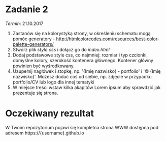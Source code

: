 # Zadanie 2

_Termin_: 21.10.2017

1. Zastanów się na kolorystyką strony, w określeniu schematu mogą pomóc generatory - http://htmlcolorcodes.com/resources/best-color-palette-generators/ 
2. Stwórz plik _style.css_ i dołącz go do _index.html_
3. Dodaj podstawowe style css, co najmniej: rozmiar i typ czcionki, domyślne kolory, szerokość kontenera głównego. Kontener główny powinien być wyśrodkowany.
4. Uzupełnij nagłówek i stopkę, np. '{Imię nazwisko} - portfolio' i '© {Imię nazwisko}'. Możesz dodać coś od siebie, np. zdjęcie w przypadku portfolio/CV lub logo dla innej tematyki
5. W miejsce treści wstaw kilka akapitów Lorem ipsum aby sprawdzić jak prezentuje się strona.

# Oczekiwany rezultat
W Twoim repozytorium pojawi się kompletna strona WWW dostępna pod adresem https://{username}.github.io

